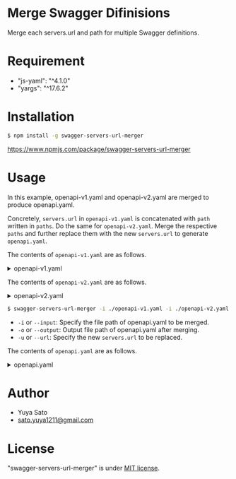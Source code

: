 # Merge Swagger Difinisions

Merge each servers.url and path for multiple Swagger definitions.

# Requirement

- "js-yaml": "^4.1.0"
- "yargs": "^17.6.2"

# Installation

```bash
$ npm install -g swagger-servers-url-merger
```

https://www.npmjs.com/package/swagger-servers-url-merger

# Usage

In this example, openapi-v1.yaml and openapi-v2.yaml are merged to produce openapi.yaml.

Concretely, `servers.url` in `openapi-v1.yaml` is concatenated with `path` written in `paths`. Do the same for `openapi-v2.yaml`. Merge the respective `paths` and further replace them with the new `servers.url` to generate `openapi.yaml`.

The contents of `openapi-v1.yaml` are as follows.

<details><summary>openapi-v1.yaml</summary>

```yaml
openapi: 3.0.0
info:
  title: example-api
  version: v.1.0
  description: Example RESTful API
servers:
  - url: /v1
paths:
  /example:
    get:
      operationId: example
      summary: example
      description: example
      parameters:
        - $ref: "#/components/parameters/example"
      responses:
        "200":
          description: 200 (OK)
          content:
            application/json:
              schema:
                title: response
                type: object
                properties:
                  result:
                    $ref: "#/components/schemas/success"
        "400":
          description: >-
            error occurred - see status code and problem object for more
            information.
          content:
            application/problem+json:
              schema:
                $ref: "#/components/schemas/bad_request_response"
        "500":
          description: >-
            error occurred - see status code and problem object for more
            information.
          content:
            application/problem+json:
              schema:
                $ref: "#/components/schemas/internal_error_response"
```

</details>

The contents of `openapi-v2.yaml` are as follows.

<details><summary>openapi-v2.yaml</summary>

```yaml
openapi: 3.0.0
info:
  title: example-api
  version: v.1.0
  description: Example RESTful API
servers:
  - url: /v2
paths:
  /example:
    get:
      operationId: example
      summary: example
      description: example
      parameters:
        - $ref: "#/components/parameters/example"
      responses:
        "200":
          description: 200 (OK)
          content:
            application/json:
              schema:
                title: response
                type: object
                properties:
                  result:
                    $ref: "#/components/schemas/success"
        "400":
          description: >-
            error occurred - see status code and problem object for more
            information.
          content:
            application/problem+json:
              schema:
                $ref: "#/components/schemas/bad_request_response"
        "500":
          description: >-
            error occurred - see status code and problem object for more
            information.
          content:
            application/problem+json:
              schema:
                $ref: "#/components/schemas/internal_error_response"
```

</details>

```bash
$ swagger-servers-url-merger -i ./openapi-v1.yaml -i ./openapi-v2.yaml -o ./openapi.yaml -u http://localhost:8080
```

- `-i` or `--input`: Specify the file path of openapi.yaml to be merged.
- `-o` or `--output`: Output file path of openapi.yaml after merging.
- `-u` or `--url`: Specify the new `servers.url` to be replaced.

The contents of `openapi.yaml` are as follows.

<details><summary>openapi.yaml</summary>

```yaml
openapi: 3.0.0
info:
  title: example-api
  version: v.1.0
  description: Example RESTful API
servers:
  - url: /v1
paths:
  /example:
    get:
      operationId: example
      summary: example
      description: example
      parameters:
        - $ref: "#/components/parameters/example"
      responses:
        "200":
          description: 200 (OK)
          content:
            application/json:
              schema:
                title: response
                type: object
                properties:
                  result:
                    $ref: "#/components/schemas/success"
        "400":
          description: >-
            error occurred - see status code and problem object for more
            information.
          content:
            application/problem+json:
              schema:
                $ref: "#/components/schemas/bad_request_response"
        "500":
          description: >-
            error occurred - see status code and problem object for more
            information.
          content:
            application/problem+json:
              schema:
                $ref: "#/components/schemas/internal_error_response"
```

</details>

# Author

- Yuya Sato
- sato.yuya1211@gmail.com

# License

"swagger-servers-url-merger" is under [MIT license](https://en.wikipedia.org/wiki/MIT_License).
